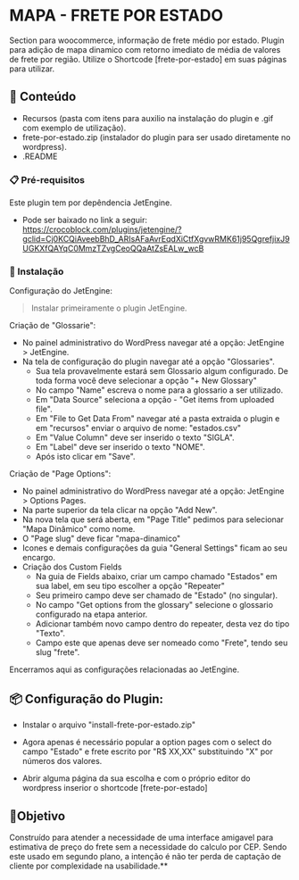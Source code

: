 # MAPA - FRETE POR ESTADO

Section para woocommerce, informação de frete médio por estado. Plugin para adição de mapa dinamico com retorno imediato de média de valores de frete por região.
Utilize o Shortcode [frete-por-estado] em suas páginas para utilizar.

## 🚀 Conteúdo

* Recursos (pasta com itens para auxilio na instalação do plugin e .gif com exemplo de utilização).
* frete-por-estado.zip (instalador do plugin para ser usado diretamente no wordpress).
* .README
		

### 📋 Pré-requisitos

Este plugin tem por depêndencia JetEngine.
* Pode ser baixado no link a seguir: https://crocoblock.com/plugins/jetengine/?gclid=Cj0KCQiAveebBhD_ARIsAFaAvrEqdXiCtfXgvwRMK61j95QgrefjixJ9UGKXfQAYqC0MmzTZvgCeoQQaAtZsEALw_wcB


### 🔧 Instalação

Configuração do JetEngine:
> Instalar primeiramente o plugin JetEngine.

Criação de "Glossarie":
		
 * No painel administrativo do WordPress navegar até a opção: JetEngine > JetEngine.
 * Na tela de configuração do plugin navegar até a opção "Glossaries".
	- Sua tela provavelmente estará sem Glossario algum configurado. De toda forma você deve selecionar a opção "+ New Glossary"
	- No campo "Name" escreva o nome para a glossario a ser utilizado.
	- Em "Data Source" seleciona a opção - "Get items from uploaded file".
	- Em "File to Get Data From" navegar até a pasta extraida o plugin e em "recursos" enviar o arquivo de nome: "estados.csv"
	- Em "Value Column" deve ser inserido o texto "SIGLA".
	- Em "Label" deve ser inserido o texto "NOME".
	- Após isto clicar em "Save".

Criação de "Page Options":
* No painel administrativo do WordPress navegar até a opção: JetEngine > Options Pages.
* Na parte superior da tela clicar na opção "Add New".
* Na nova tela que será aberta, em "Page Title" pedimos para selecionar "Mapa Dinâmico" como nome.
* O "Page slug" deve ficar "mapa-dinamico"
* Icones e demais configurações da guia "General Settings" ficam ao seu encargo.
* Criação dos Custom Fields
	- Na guia de Fields abaixo, criar um campo chamado "Estados" em sua label, em seu tipo escolher a opção "Repeater"
	- Seu primeiro campo deve ser chamado de "Estado" (no singular). 
	- No campo "Get options from the glossary" selecione o glossario configurado na etapa anterior.
	- Adicionar também novo campo dentro do repeater, desta vez do tipo "Texto".
	- Campo este que apenas deve ser nomeado como "Frete", tendo seu slug "frete".


Encerramos aqui as configurações relacionadas ao JetEngine.


## 📦 Configuração do Plugin: 

* Instalar o arquivo "install-frete-por-estado.zip" 
			
 * Agora apenas é necessário popular a option pages com o select do campo "Estado" e frete escrito por "R$ XX,XX" substituindo "X" por números dos valores.
 * Abrir alguma página da sua escolha e com o próprio editor do wordpress inserior o shortcode [frete-por-estado]
			
			


## 📄Objetivo

Construído para atender a necessidade de uma interface amigavel para estimativa de preço do frete sem a necessidade do calculo por CEP. Sendo este usado em segundo plano, a intenção é não ter perda de captação de cliente por complexidade na usabilidade.**


